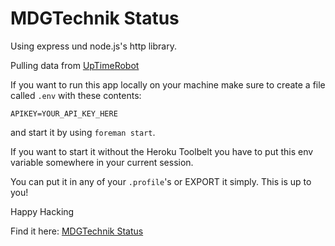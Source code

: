# MDGTechnik Status

Using express und node.js's http library.

Pulling data from [UpTimeRobot](http://uptimerobot.com)

If you want to run this app locally on your machine make sure to create a file called `.env` with these contents:

```
APIKEY=YOUR_API_KEY_HERE
```

and start it by using `foreman start`.

If you want to start it without the Heroku Toolbelt you have to put this env variable somewhere in your current session.

You can put it in any of your `.profile`'s or EXPORT it simply. This is up to you!

Happy Hacking

Find it here: [MDGTechnik Status](http://mdgtechnik-status.herokuapp.com)